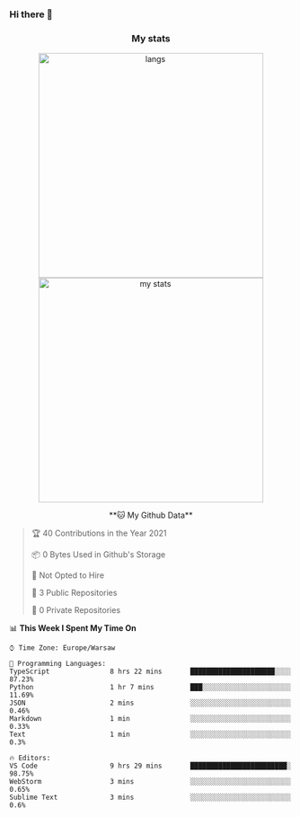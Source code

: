 ### Hi there 👋

<!--
**DamianKocjan/DamianKocjan** is a ✨ _special_ ✨ repository because its `README.md` (this file) appears on your GitHub profile.

Here are some ideas to get you started:

- 🔭 I’m currently working on ...
- 🌱 I’m currently learning ...
- 👯 I’m looking to collaborate on ...
- 🤔 I’m looking for help with ...
- 💬 Ask me about ...
- 📫 How to reach me: ...
- 😄 Pronouns: ...
- ⚡ Fun fact: ...
-->

<h3 align="center">My stats</h3>

<p align="center">
  <img src="https://github-readme-stats.vercel.app/api/top-langs/?username=DamianKocjan&layout=compact" width="400" alt="langs" />
  <br />
  <img src="https://github-readme-stats.vercel.app/api?username=DamianKocjan&count_private=true&show_icons=true" width="400" alt="my stats" />
  <br />
  <p align="center">
    <!--START_SECTION:waka-->
**🐱 My Github Data** 

> 🏆 40 Contributions in the Year 2021
 > 
> 📦 0 Bytes Used in Github's Storage 
 > 
> 🚫 Not Opted to Hire
 > 
> 📜 3 Public Repositories 
 > 
> 🔑 0 Private Repositories  
 > 
📊 **This Week I Spent My Time On** 

```text
⌚︎ Time Zone: Europe/Warsaw

💬 Programming Languages: 
TypeScript               8 hrs 22 mins       █████████████████████░░░░   87.23% 
Python                   1 hr 7 mins         ███░░░░░░░░░░░░░░░░░░░░░░   11.69% 
JSON                     2 mins              ░░░░░░░░░░░░░░░░░░░░░░░░░   0.46% 
Markdown                 1 min               ░░░░░░░░░░░░░░░░░░░░░░░░░   0.33% 
Text                     1 min               ░░░░░░░░░░░░░░░░░░░░░░░░░   0.3%

🔥 Editors: 
VS Code                  9 hrs 29 mins       ████████████████████████░   98.75% 
WebStorm                 3 mins              ░░░░░░░░░░░░░░░░░░░░░░░░░   0.65% 
Sublime Text             3 mins              ░░░░░░░░░░░░░░░░░░░░░░░░░   0.6%

```


<!--END_SECTION:waka-->
  </p>
</p>
